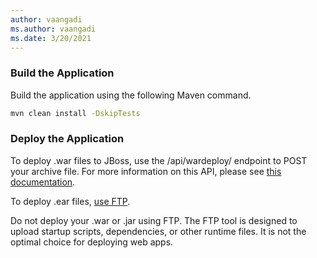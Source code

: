 ```yaml
---
author: vaangadi
ms.author: vaangadi
ms.date: 3/20/2021
---
```


### Build the Application 

Build the application using the following Maven command.
```bash
mvn clean install -DskipTests
```

### Deploy the Application

To deploy .war files to JBoss, use the /api/wardeploy/ endpoint to POST your archive file. For more information on this API, please see [this documentation](/azure/app-service/deploy-zip#deploy-war-file).

To deploy .ear files, [use FTP](/azure/app-service/deploy-ftp?tabs=portal).

Do not deploy your .war or .jar using FTP. The FTP tool is designed to upload startup scripts, dependencies, or other runtime files. It is not the optimal choice for deploying web apps.

